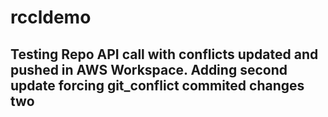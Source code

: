 # rccldemo

## Testing Repo API call with conflicts updated and pushed in AWS Workspace.  Adding second update forcing git_conflict commited changes two